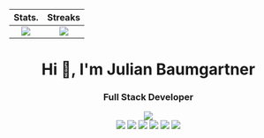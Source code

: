 Stats.                     |  Streaks 
:-------------------------:|:-------------------------:
![](https://github-readme-stats.vercel.app/api?username=hyptocrypto)  |  ![](https://github-readme-streak-stats.herokuapp.com/?user=hyptocrypto)





<h1 align="center">Hi 👋, I'm Julian Baumgartner</h1>
<h3 align="center">Full Stack Developer</h3>
<div align="center">
 
 ![](https://img.shields.io/badge/Python-C0C0C0?style=for-the-badge&logo=python&logoColor=blue)  
 ![](https://img.shields.io/badge/Django-092E20?style=for-the-badge&logo=django&logoColor=green)
 ![](https://img.shields.io/badge/Flask-000000?style=for-the-badge&logo=flask&logoColor=white) 
 ![](https://img.shields.io/badge/React-20232A?style=for-the-badge&logo=react&logoColor=61DAFB)
 ![](https://img.shields.io/badge/Docker-2CA5E0?style=for-the-badge&logo=docker&logoColor=white)
 ![](https://img.shields.io/badge/Linux-FCC624?style=for-the-badge&logo=linux&logoColor=black)
 ![](https://img.shields.io/badge/Airflow-017CEE?style=for-the-badge&logo=Apache%20Airflow&logoColor=white)
 
</div>

